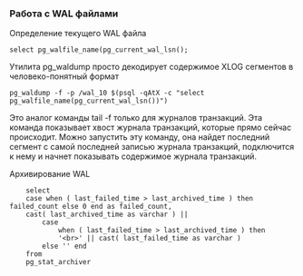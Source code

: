 ### Работа с WAL файлами

Определение текущего WAL файла

    select pg_walfile_name(pg_current_wal_lsn();
    
Утилита pg_waldump просто декодирует содержимое XLOG сегментов в человеко-понятный формат

    pg_waldump -f -р /wal_10 $(psql -qAtX -с "select pg_walfile_name(pg_current_wal_lsn())")
    
Это аналог команды tail -f только для журналов транзакций. Эта команда показывает хвост журнала транзакций, которые прямо сейчас происходит. 
Можно запустить эту команду, она найдет последний сегмент с самой последней записью журнала транзакций, подключится к нему и начнет показывать 
содержимое журнала транзакций. 

Архивирование WAL

        select 
        case when ( last_failed_time > last_archived_time ) then failed_count else 0 end as failed_count,
        cast( last_archived_time as varchar ) ||
            case
                when ( last_failed_time > last_archived_time ) then
                '<br>' || cast( last_failed_time as varchar ) 
            else '' end
        from
        pg_stat_archiver
